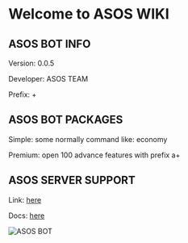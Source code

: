 # Welcome to ASOS WIKI

## ASOS BOT INFO
Version: 0.0.5

Developer: ASOS TEAM

Prefix: +

## ASOS BOT PACKAGES
Simple: some normally command like: economy

Premium: open 100 advance features with prefix a+
## ASOS SERVER SUPPORT
Link: [here](https://discord.gg/Zxzne2JAfY)

Docs: [here](https://asos-1.gitbook.io/asos-bot-docs/)

![ASOS BOT](https://loading.io/asset/302280)
